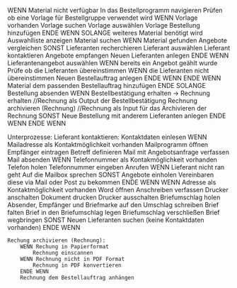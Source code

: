 WENN Material nicht verfügbar
    In das Bestellprogramm navigieren
    Prüfen ob eine Vorlage für Bestellgruppe verwendet wird
    WENN Vorlage vorhanden
        Vorlage suchen
        Vorlage auswählen
        Vorlage Bestellung hinzufügen
    ENDE WENN
    SOLANGE weiteres Material benötigt wird
        Auswahlliste anzeigen
        Material suchen 
        WENN Material gefunden
            Angebote vergleichen
        SONST
            Lieferanten recherchieren
            Lieferant auswählen
            Lieferant kontaktieren 
            Angebote empfangen
            Neuen Lieferanten anlegen
        ENDE WENN
        Lieferantenangebot auswählen 
        WENN bereits ein Angebot geählt wurde
            Prüfe ob die Lieferanten übereinstimmen
                WENN die Lieferanten nicht übereinstimmen
                    Neuen Bestellauftrag anlegen
                ENDE WENN
        ENDE WENN
        Material dem passenden Bestellauftrag hinzufügen
    ENDE SOLANGE
    Bestellung absenden
    WENN Bestellbestätigung erhalten -> Rechnung erhalten //Rechnung als Output der Bestellbestätigung
        Rechnung archivieren (Rechnung) //Rechnung als Input für das Archivieren der Rechnung
    SONST 
        Neue Bestellung mit anderem Lieferanten anlegen
    ENDE WENN
ENDE WENN

Unterprozesse: 
    Lieferant kontaktieren: 
        Kontaktdaten einlesen 
        WENN Mailadresse als Kontaktmöglichkeit vorhanden
            Mailprogramm öffnen
            Empfänger eintragen
            Betreff definieren 
            Mail mit Angebotsanfrage verfassen 
            Mail absenden
        WENN Telefonnummer als Kontakmöglichkeit vorhanden 
            Telefon holen 
            Telefonnummer eingeben
            Anrufen 
            WENN Lieferant nicht ran geht
                Auf die Mailbox sprechen
            SONST
                Angebote einholen
                Vereinbaren diese via Mail oder Post zu bekommen
            ENDE WENN
        WENN Adresse als Kontaktmöglichkeit vorhanden
            Word öffnen 
            Anschreiben verfassen 
            Drucker anschalten
            Dokument drucken
            Drucker ausschalten
            Briefumschlag holen
            Absender, Empfänger und Briefmarke auf den Umschlag schreiben
            Brief falten 
            Brief in den Briefumschlag legen
            Briefumschlag verschließen
            Brief wegbringen
        SONST
            Neuen Lieferanten suchen (keine Kontaktdaten vorhanden)
        ENDE WENN
    
    Rechung archivieren (Rechnung):
        WENN Rechung in Papierformat
            Rechnung einscannen
        WENN Rechnung nicht in PDF Format
            Rechnung in PDF konvertieren
        ENDE WENN
        Rechnung dem Bestellauftrag anhängen